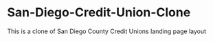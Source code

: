 # San-Diego-Credit-Union-Clone

This is a clone of San Diego County Credit Unions landing page layout

